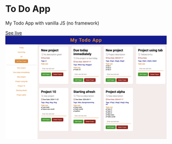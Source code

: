# To Do App
My Todo App with vanilla JS (no framework)

[See live](https://ladeoshodi.github.io/to-do-js-app/)
![alt text](./images/todo-app.png)
